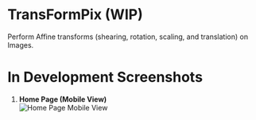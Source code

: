 # TransFormPix (WIP)
Perform Affine transforms (shearing, rotation, scaling, and translation) on Images.

# In Development Screenshots
1. **Home Page (Mobile View)**  
![Home Page Mobile View](https://github.com/drone911/TransFormPix/images/home-page-mobile.PNG)